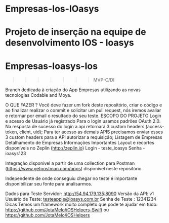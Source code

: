 
# Empresas-Ios-IOasys
Projeto de inserção na equipe de desenvolvimento IOS - Ioasys
=======
# Empresas-Ioasys-Ios
>>>>>>> MVP-C/DI

Branch dedicada à criação do App Empresas utilizando as novas tecnologias Codable and Moya.

O QUE FAZER ?
Você deve fazer um fork deste repositório, criar o código e ao finalizar realizar o commit e solicitar um pull request, nós iremos avaliar e retornar por email o resultado do seu teste.
ESCOPO DO PROJETO
Login e acesso de Usuário já registrado
Para o login usamos padrões OAuth 2.0. Na resposta de sucesso do login a api retornará 3 custom headers (access-token, client, uid);
Para ter acesso as demais APIS precisamos enviar esses 3 custom headers para a API autorizar a requisição;
Listagem de Empresas
Detalhamento de Empresas
Informações Importantes
Layout e recortes disponíveis no Zeplin (http://zeplin.io) Login - teste_ioasys Senha - ioasys123

Integração disponível a partir de uma collection para Postman (https://www.getpostman.com/apps) disponível neste repositório.

Independente de onde conseguiu chegar no teste é importante disponibilizar seu fonte para analisarmos.

Dados para Teste
Servidor: http://54.94.179.135:8090
Versão da API: v1
Usuário de Teste: testeapple@ioasys.com.br
Senha de Teste : 12341234
Dicas
Temos um framework muito completo que pode te ajudar em tudo: https://github.com/JotaMelo/iOSHelpers-Swift ou https://github.com/JotaMelo/iOSHelpers
